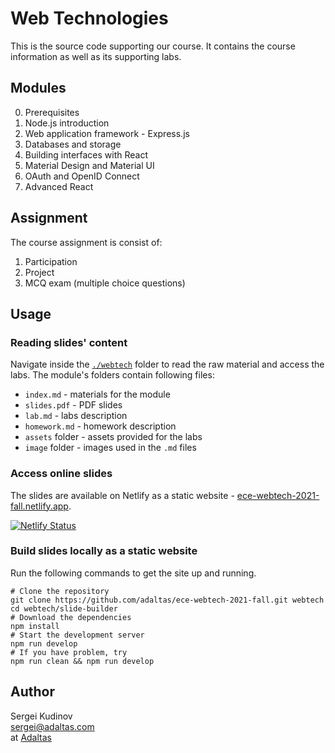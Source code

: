 
# Web Technologies

This is the source code supporting our course. It contains the course information as well as its supporting labs.

## Modules

0. Prerequisites
1. Node.js introduction
2. Web application framework - Express.js
3. Databases and storage
4. Building interfaces with React
5. Material Design and Material UI
6. OAuth and OpenID Connect
7. Advanced React

## Assignment

The course assignment is consist of:

1. Participation
2. Project
3. MCQ exam (multiple choice questions)

## Usage

### Reading slides' content

Navigate inside the [`./webtech`](webtech) folder to read the raw material and access the labs. The module's folders contain following files:

- `index.md` - materials for the module
- `slides.pdf` - PDF slides
- `lab.md` - labs description
- `homework.md` - homework description
- `assets` folder - assets provided for the labs
- `image` folder - images used in the `.md` files

### Access online slides

The slides are available on Netlify as a static website - [ece-webtech-2021-fall.netlify.app](https://ece-webtech-2021-fall.netlify.app/).

[![Netlify Status](https://api.netlify.com/api/v1/badges/e146f163-e0eb-4178-8cd0-44555b8dd8b8/deploy-status)](https://app.netlify.com/sites/ece-webtech-2021-fall/deploys)

### Build slides locally as a static website

Run the following commands to get the site up and running.

```
# Clone the repository
git clone https://github.com/adaltas/ece-webtech-2021-fall.git webtech
cd webtech/slide-builder
# Download the dependencies
npm install
# Start the development server
npm run develop
# If you have problem, try
npm run clean && npm run develop
```

## Author

Sergei Kudinov   
sergei@adaltas.com   
at [Adaltas](https://www.adaltas.com/)
